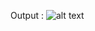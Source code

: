 Output :
![alt text](https://github.com/CelestialMist/HTML5-CSS3-Projects/blob/main/0_Output/01.png?raw=true)
